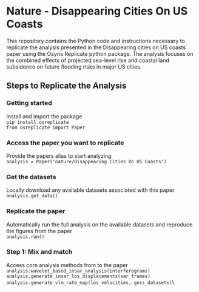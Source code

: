 # Nature - Disappearing Cities On US Coasts

This repository contains the Python code and instructions necessary to replicate the analysis presented in the Disappearing cities on US coasts paper using the Osyris Replicate python package. The analysis focuses on the combined effects of projected sea-level rise and coastal land subsidence on future flooding risks in major US cities.

## Steps to Replicate the Analysis

### Getting started
Install and import the package\
`pip install osreplicate`\
`from osreplicate import Paper`

### Access the paper you want to replicate
Provide the papers alias to start analyzing\
`analysis = Paper('nature/Disappearing Cities On US Coasts')`

### Get the datasets
Locally download any available datasets associated with this paper\
`analysis.get_data()`

### Replicate the paper
Automatically run the full analysis on the available datasets and reproduce the figures from the paper\
`analysis.run()`

### Step 1: Mix and match      
Access core analysis methods from to the paper\
`analysis.wavelet_based_insar_analysis(interferograms)`\
`analysis.generate_insar_los_displacements(sar_frames)`\
`analysis.generate_vlm_rate_map(los_velocities, gnss_datasets)`\
